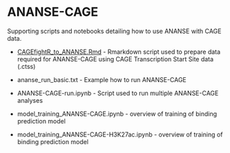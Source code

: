 # ANANSE-CAGE
Supporting scripts and notebooks detailing how to use ANANSE with CAGE data.

* [CAGEfightR_to_ANANSE.Rmd](https://github.com/vanheeringen-lab/ANANSE-CAGE/blob/main/CAGEfightR_to_ANANSE.Rmd) - Rmarkdown script used to prepare data required for ANANSE-CAGE using CAGE Transcription Start Site data (.ctss)

* ananse_run_basic.txt - Example how to run ANANSE-CAGE 
* ANANSE-CAGE-run.ipynb - Script used to run multiple ANANSE-CAGE analyses

* model_training_ANANSE-CAGE.ipynb - overview of training of binding prediction model
* model_training_ANANSE-CAGE-H3K27ac.ipynb - overview of training of binding prediction model
